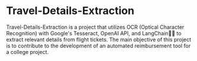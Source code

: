# Travel-Details-Extraction

Travel-Details-Extraction is a project that utilizes OCR (Optical Character Recognition) with Google's Tesseract, OpenAI API, and LangChain🦜🔗 to extract relevant details from flight tickets. The main objective of this project is to contribute to the development of an automated reimbursement tool for a college project.
